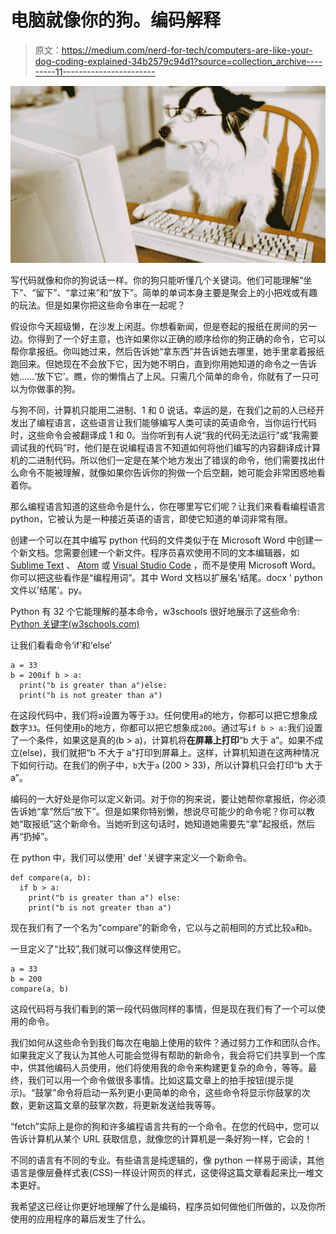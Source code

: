 # 电脑就像你的狗。编码解释

> 原文：<https://medium.com/nerd-for-tech/computers-are-like-your-dog-coding-explained-34b2579c94d1?source=collection_archive---------11----------------------->

![](img/7d24c2473d6534f0910c95dc367cf845.png)

写代码就像和你的狗说话一样。你的狗只能听懂几个关键词。他们可能理解“坐下”、“留下”、“拿过来”和“放下”。简单的单词本身主要是聚会上的小把戏或有趣的玩法。但是如果你把这些命令串在一起呢？

假设你今天超级懒，在沙发上闲逛。你想看新闻，但是卷起的报纸在房间的另一边。你得到了一个好主意，也许如果你以正确的顺序给你的狗正确的命令，它可以帮你拿报纸。你叫她过来，然后告诉她“拿东西”并告诉她去哪里，她手里拿着报纸跑回来。但她现在不会放下它，因为她不明白，直到你用她知道的命令之一告诉她……‘放下它’。瞧，你的懒惰占了上风。只需几个简单的命令，你就有了一只可以为你做事的狗。

与狗不同，计算机只能用二进制、1 和 0 说话。幸运的是，在我们之前的人已经开发出了编程语言，这些语言让我们能够编写人类可读的英语命令，当你运行代码时，这些命令会被翻译成 1 和 0。当你听到有人说“我的代码无法运行”或“我需要调试我的代码”时，他们是在说编程语言不知道如何将他们编写的内容翻译成计算机的二进制代码。所以他们一定是在某个地方发出了错误的命令，他们需要找出什么命令不能被理解，就像如果你告诉你的狗做一个后空翻，她可能会非常困惑地看着你。

那么编程语言知道的这些命令是什么，你在哪里写它们呢？让我们来看看编程语言 python，它被认为是一种接近英语的语言，即使它知道的单词非常有限。

创建一个可以在其中编写 python 代码的文件类似于在 Microsoft Word 中创建一个新文档。您需要创建一个新文件。程序员喜欢使用不同的文本编辑器，如 [Sublime Text](https://www.sublimetext.com/) 、 [Atom](https://atom.io/) 或 [Visual Studio Code](https://code.visualstudio.com/) ，而不是使用 Microsoft Word。你可以把这些看作是“编程用词”。其中 Word 文档以扩展名'结尾。docx ' python 文件以'结尾'。py。

Python 有 32 个它能理解的基本命令，w3schools 很好地展示了这些命令: [Python 关键字(w3schools.com)](https://www.w3schools.com/python/python_ref_keywords.asp)

让我们看看命令‘if’和‘else’

```
a = 33
b = 200if b > a:
  print("b is greater than a")else:
  print("b is not greater than a")
```

在这段代码中，我们将`a`设置为等于`33`。任何使用`a`的地方，你都可以把它想象成数字`33`。任何使用`b`的地方，你都可以把它想象成`200`。通过写`if b > a:`我们设置了一个条件，如果这是真的(b > a)，计算机将**在屏幕上打印**“b 大于 a”。如果不成立(else)，我们就把“b 不大于 a”打印到屏幕上。这样，计算机知道在这两种情况下如何行动。在我们的例子中，`b`大于`a` (200 > 33)，所以计算机只会打印“b 大于 a”。

编码的一大好处是你可以定义新词。对于你的狗来说，要让她帮你拿报纸，你必须告诉她“拿”然后“放下”。但是如果你特别懒，想说尽可能少的命令呢？你可以教她“取报纸”这个新命令。当她听到这句话时，她知道她需要先“拿”起报纸，然后再“扔掉”。

在 python 中，我们可以使用' def '关键字来定义一个新命令。

```
def compare(a, b):
  if b > a:
    print("b is greater than a") else:
    print("b is not greater than a")
```

现在我们有了一个名为“compare”的新命令，它以与之前相同的方式比较`a`和`b`。

一旦定义了“比较”,我们就可以像这样使用它。

```
a = 33
b = 200
compare(a, b)
```

这段代码将与我们看到的第一段代码做同样的事情，但是现在我们有了一个可以使用的命令。

我们如何从这些命令到我们每次在电脑上使用的软件？通过努力工作和团队合作。如果我定义了我认为其他人可能会觉得有帮助的新命令，我会将它们共享到一个库中，供其他编码人员使用，他们将使用我的命令来构建更复杂的命令，等等。最终，我们可以用一个命令做很多事情。比如这篇文章上的拍手按钮(提示提示)。“鼓掌”命令将启动一系列更小更简单的命令，这些命令将显示你鼓掌的次数，更新这篇文章的鼓掌次数，将更新发送给我等等。

“fetch”实际上是你的狗和许多编程语言共有的一个命令。在您的代码中，您可以告诉计算机从某个 URL 获取信息，就像您的计算机是一条好狗一样，它会的！

不同的语言有不同的专业。有些语言是纯逻辑的，像 python 一样易于阅读，其他语言是像层叠样式表(CSS)一样设计网页的样式，这使得这篇文章看起来比一堆文本更好。

我希望这已经让你更好地理解了什么是编码，程序员如何做他们所做的，以及你所使用的应用程序的幕后发生了什么。